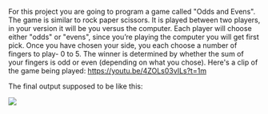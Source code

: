 For this project you are going to program a game called "Odds and Evens". The game is similar to rock paper scissors. It is played between two players, in your version it will be you versus the computer. Each player will choose either "odds" or "evens", since you’re playing the computer you will get first pick. Once you have chosen your side, you each choose a number of fingers to play- 0 to 5. The winner is determined by whether the sum of your fingers is odd or even (depending on what you chose). Here's a clip of the game being played: https://youtu.be/4ZOLs03vILs?t=1m

The final output supposed to be like this:

![](https://prod-edxapp.edx-cdn.org/assets/courseware/v1/95de52ca85d152b34eee95e4822b0096/asset-v1:Microsoft+DEV276x+2T2018+type@asset+block/3-part3Output.png)
